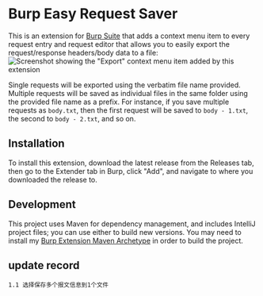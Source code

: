 # Burp Easy Request Saver

This is an extension for [Burp Suite](https://portswigger.net/burp) that adds a context menu item to every request entry and request editor that allows you to easily export the request/response headers/body data to a file:
![Screenshot showing the "Export" context menu item added by this extension](img/demo-01.png)

Single requests will be exported using the verbatim file name provided. Multiple requests will be saved as individual files in the same folder using the provided file name as a prefix. For instance, if you save multiple requests as `body.txt`, then the first request will be saved to `body - 1.txt`, the second to `body - 2.txt`, and so on.

## Installation

To install this extension, download the latest release from the Releases tab, then go to the Extender tab in Burp, click "Add", and navigate to where you downloaded the release to. 

## Development

This project uses Maven for dependency management, and includes IntelliJ project files; you can use either to build new versions. You may need to install my [Burp Extension Maven Archetype](https://github.com/ise-spolansky/burp-extension-maven-archetype) in order to build the project.

## update record
```
1.1 选择保存多个报文信息到1个文件
```
